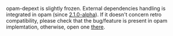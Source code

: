 opam-depext is slightly frozen.
External dependencies handling is integrated in opam (since [2.1.0-alpha](https://github.com/ocaml/opam/releases/tag/2.1.0-alpha)).
If it doesn't concern retro compatibility, please check that the bug/feature is present in opam implemtation, otherwise, open one [there](https://github.com/ocaml/opam/pull).

